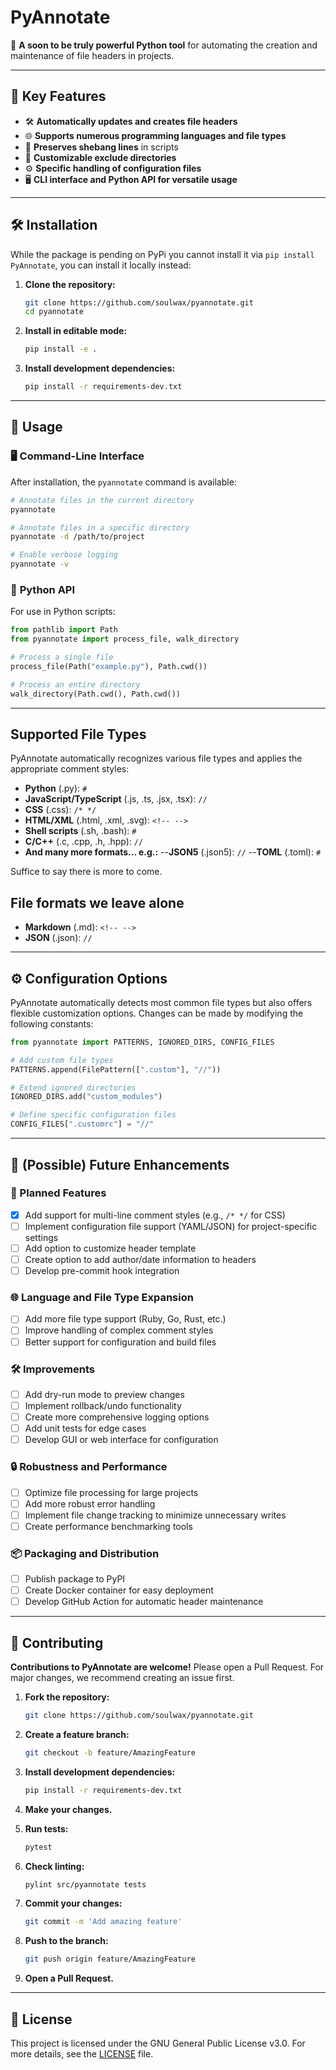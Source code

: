 # PyAnnotate

📜 **A soon to be truly powerful Python tool** for automating the creation and maintenance of file headers in projects.

---

## 🌟 Key Features

- 🛠️ **Automatically updates and creates file headers**
- 🌐 **Supports numerous programming languages and file types**
- 🔖 **Preserves shebang lines** in scripts
- 🚫 **Customizable exclude directories**
- ⚙️ **Specific handling of configuration files**
- 🖥️ **CLI interface and Python API for versatile usage**

---

## 🛠️ Installation

While the package is pending on PyPi you cannot install it via `pip install PyAnnotate`, you can install it locally instead:

1. **Clone the repository:**

   ```bash
   git clone https://github.com/soulwax/pyannotate.git
   cd pyannotate
   ```

2. **Install in editable mode:**

   ```bash
   pip install -e .
   ```

3. **Install development dependencies:**

   ```bash
   pip install -r requirements-dev.txt
   ```

---

## 🚀 Usage

### 🖥️ **Command-Line Interface**

After installation, the `pyannotate` command is available:

```bash
# Annotate files in the current directory
pyannotate

# Annotate files in a specific directory
pyannotate -d /path/to/project

# Enable verbose logging
pyannotate -v
```

### 🐍 **Python API**

For use in Python scripts:

```python
from pathlib import Path
from pyannotate import process_file, walk_directory

# Process a single file
process_file(Path("example.py"), Path.cwd())

# Process an entire directory
walk_directory(Path.cwd(), Path.cwd())
```

---

## Supported File Types

PyAnnotate automatically recognizes various file types and applies the appropriate comment styles:

- **Python** (.py): `#`
- **JavaScript/TypeScript** (.js, .ts, .jsx, .tsx): `//`
- **CSS** (.css): `/* */`
- **HTML/XML** (.html, .xml, .svg): `<!-- -->`
- **Shell scripts** (.sh, .bash): `#`
- **C/C++** (.c, .cpp, .h, .hpp): `//`
- **And many more formats... e.g.:**
--**JSON5** (.json5): `//`
--**TOML** (.toml): `#`

Suffice to say there is more to come.

## File formats we leave alone

- **Markdown** (.md): `<!-- -->`
- **JSON** (.json): `//`

---

## ⚙️ Configuration Options

PyAnnotate automatically detects most common file types but also offers flexible customization options. Changes can be made by modifying the following constants:

```python
from pyannotate import PATTERNS, IGNORED_DIRS, CONFIG_FILES

# Add custom file types
PATTERNS.append(FilePattern([".custom"], "//"))

# Extend ignored directories
IGNORED_DIRS.add("custom_modules")

# Define specific configuration files
CONFIG_FILES[".customrc"] = "//"
```

---

## 🔮 (Possible) Future Enhancements

### 🚧 Planned Features

- [x] Add support for multi-line comment styles (e.g., `/* */` for CSS)
- [ ] Implement configuration file support (YAML/JSON) for project-specific settings
- [ ] Add option to customize header template
- [ ] Create option to add author/date information to headers
- [ ] Develop pre-commit hook integration

### 🌐 Language and File Type Expansion

- [ ] Add more file type support (Ruby, Go, Rust, etc.)
- [ ] Improve handling of complex comment styles
- [ ] Better support for configuration and build files

### 🛠️ Improvements

- [ ] Add dry-run mode to preview changes
- [ ] Implement rollback/undo functionality
- [ ] Create more comprehensive logging options
- [ ] Add unit tests for edge cases
- [ ] Develop GUI or web interface for configuration

### 🔒 Robustness and Performance

- [ ] Optimize file processing for large projects
- [ ] Add more robust error handling
- [ ] Implement file change tracking to minimize unnecessary writes
- [ ] Create performance benchmarking tools

### 📦 Packaging and Distribution

- [ ] Publish package to PyPI
- [ ] Create Docker container for easy deployment
- [ ] Develop GitHub Action for automatic header maintenance

---

## 🤝 Contributing

**Contributions to PyAnnotate are welcome!** Please open a Pull Request. For major changes, we recommend creating an issue first.

1. **Fork the repository:**

   ```bash
   git clone https://github.com/soulwax/pyannotate.git
   ```

2. **Create a feature branch:**

   ```bash
   git checkout -b feature/AmazingFeature
   ```

3. **Install development dependencies:**

   ```bash
   pip install -r requirements-dev.txt
   ```

4. **Make your changes.**
5. **Run tests:**

   ```bash
   pytest
   ```

6. **Check linting:**

   ```bash
   pylint src/pyannotate tests
   ```

7. **Commit your changes:**

   ```bash
   git commit -m 'Add amazing feature'
   ```

8. **Push to the branch:**

   ```bash
   git push origin feature/AmazingFeature
   ```

9. **Open a Pull Request.**

---

## 📜 License

This project is licensed under the GNU General Public License v3.0. For more details, see the [LICENSE](LICENSE) file.
